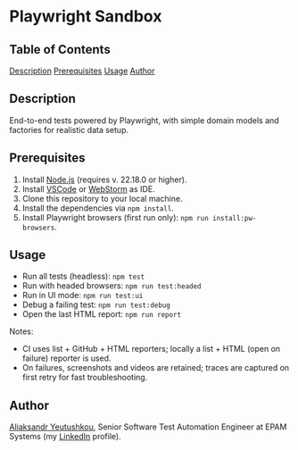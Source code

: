 # Playwright Sandbox

## Table of Contents

[Description](#description)
[Prerequisites](#prerequisites)
[Usage](#usage)
[Author](#author)

## Description

End-to-end tests powered by Playwright, with simple domain models and factories for realistic data setup.

## Prerequisites

1. Install [Node.js](https://nodejs.org/) (requires v. 22.18.0 or higher).
2. Install [VSCode](https://code.visualstudio.com) or [WebStorm](https://www.jetbrains.com/webstorm/) as IDE.
3. Clone this repository to your local machine.
4. Install the dependencies via `npm install`.
5. Install Playwright browsers (first run only): `npm run install:pw-browsers`.

## Usage

- Run all tests (headless): `npm test`
- Run with headed browsers: `npm run test:headed`
- Run in UI mode: `npm run test:ui`
- Debug a failing test: `npm run test:debug`
- Open the last HTML report: `npm run report`

Notes:

- CI uses list + GitHub + HTML reporters; locally a list + HTML (open on failure) reporter is used.
- On failures, screenshots and videos are retained; traces are captured on first retry for fast troubleshooting.

## Author

[Aliaksandr Yeutushkou](https://github.com/rimus), Senior Software Test Automation Engineer at EPAM Systems (my [LinkedIn](https://www.linkedin.com/in/rimus/) profile).

